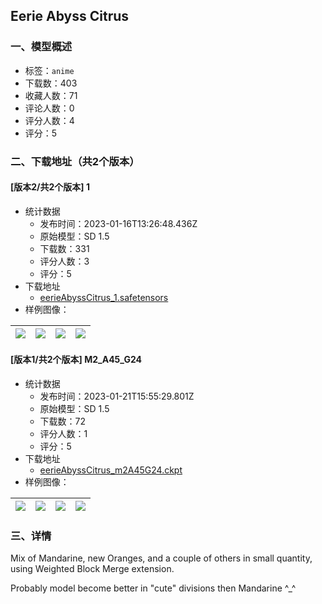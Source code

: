 ## Eerie Abyss Citrus
### 一、模型概述

- 标签：`anime`
- 下载数：403
- 收藏人数：71
- 评论人数：0
- 评分人数：4
- 评分：5

### 二、下载地址（共2个版本）

#### [版本2/共2个版本] 1

- 统计数据
  - 发布时间：2023-01-16T13:26:48.436Z
  - 原始模型：SD 1.5
  - 下载数：331
  - 评分人数：3
  - 评分：5
- 下载地址
  - [eerieAbyssCitrus_1.safetensors](https://civitai.com/api/download/models/5292)
- 样例图像：

| <img src="https://image.civitai.com/xG1nkqKTMzGDvpLrqFT7WA/178da68c-ba1a-4f34-2054-349a689f8500/width=450/40860.jpeg" /> | <img src="https://image.civitai.com/xG1nkqKTMzGDvpLrqFT7WA/3324c1f6-36ec-4aae-6bf2-e352921f7600/width=450/40878.jpeg" /> | <img src="https://image.civitai.com/xG1nkqKTMzGDvpLrqFT7WA/8e144287-7edc-4f0e-636d-f03864a81e00/width=450/40877.jpeg" /> | <img src="https://image.civitai.com/xG1nkqKTMzGDvpLrqFT7WA/be3a4db5-d6b8-4141-7b8e-10a1d5c27800/width=450/40876.jpeg" /> |
| ---- | ---- | ---- | ---- |

#### [版本1/共2个版本] M2_A45_G24

- 统计数据
  - 发布时间：2023-01-21T15:55:29.801Z
  - 原始模型：SD 1.5
  - 下载数：72
  - 评分人数：1
  - 评分：5
- 下载地址
  - [eerieAbyssCitrus_m2A45G24.ckpt](https://civitai.com/api/download/models/5708)
- 样例图像：

| <img src="https://image.civitai.com/xG1nkqKTMzGDvpLrqFT7WA/a6f7dcbb-433d-4585-8df0-e33ffaf07300/width=450/46810.jpeg" /> | <img src="https://image.civitai.com/xG1nkqKTMzGDvpLrqFT7WA/e50f03c4-bdc3-41b7-a99e-a81fae78a100/width=450/46809.jpeg" /> | <img src="https://image.civitai.com/xG1nkqKTMzGDvpLrqFT7WA/b958cc94-bcbf-42ae-6ca1-88e723fd2100/width=450/46808.jpeg" /> | <img src="https://image.civitai.com/xG1nkqKTMzGDvpLrqFT7WA/2694ff5a-d410-4299-abdd-5aaf99229b00/width=450/46807.jpeg" /> |
| ---- | ---- | ---- | ---- |


### 三、详情
<p>Mix of Mandarine, new Oranges, and a couple of others in small quantity, using Weighted Block Merge extension. </p><p>Probably model become better in "cute" divisions then Mandarine ^_^</p>